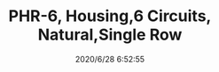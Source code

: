 ﻿---
layout: post 
title: PHR-6, Housing,6 Circuits, Natural,Single Row
tags: PH
categories: wire-cable
overview: PHR-6, Housing,6 Circuits, Natural,Single Row
part_number: PHR-6
thumb_img: static/202006/361-thumb-20200628145408.jpg
small_img: static/202006/361-20200628145408.jpg
date: 2020/6/28 6:52:55
---




